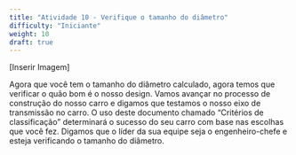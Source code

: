 ```yaml
---
title: "Atividade 10 - Verifique o tamanho do diâmetro"
difficulty: "Iniciante"
weight: 10
draft: true
---
```

[Inserir Imagem]

Agora que você tem o tamanho do diâmetro calculado, agora temos que verificar o quão bom é o nosso design. Vamos avançar no processo de construção do nosso carro e digamos que testamos o nosso eixo de transmissão no carro. O uso deste documento chamado “Critérios de classificação” determinará o sucesso do seu carro com base nas escolhas que você fez. Digamos que o líder da sua equipe seja o engenheiro-chefe e esteja verificando o tamanho do diâmetro.